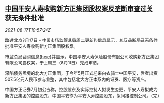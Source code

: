 <!--1629198063000-->
[中国平安人寿收购新方正集团股权案反垄断审查过关 获无条件批准](https://cn.reuters.com/article/china-pingan-new-founder-acquisition-081-idCNKBS2FI11A)
------

<div><i>2021-08-17T10:57:24Z</i></div><p>路透北京8月17日 - 中国市场监管总局周二更新的信息显示，其反垄断局已无条件批准平安人寿收购新方正集团股权案。</p><p>市监总局官网信息(<a href="http://www.samr.gov.cn/fldj/ajgs/wtjjzajgs/202108/t20210817_333715.html">here</a>)并显示，中国平安人寿保险股份有限公司收购新方正集团有限公司股权案，于上周三（8月11日）完成审结。</p><p>深陷债务困境的北大方正集团，于今年5月正式迎来白衣骑士中国平安，后者出资507.5亿元人民币参与重整，其中包括北大方正体系内的证券、医疗等资产。</p><p>中国方正证券7月初公告称，控股股东及实际控制人拟发生变更，平安人寿拟成为新方正集团的控股股东，中国平安作为平安人寿控股股东，拟间接控制公司。（完）</p>
